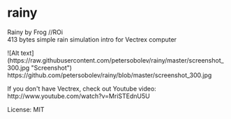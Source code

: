 # rainy
Rainy by Frog //ROi<br>
413 bytes simple rain simulation intro for Vectrex computer<br>

<p>
![Alt text](https://raw.githubusercontent.com/petersobolev/rainy/master/screenshot_300.jpg "Screenshot")
https://github.com/petersobolev/rainy/blob/master/screenshot_300.jpg
<p>If you don't have Vectrex, check out Youtube video: 
http://www.youtube.com/watch?v=MriSTEdnU5U

<p>License: MIT


